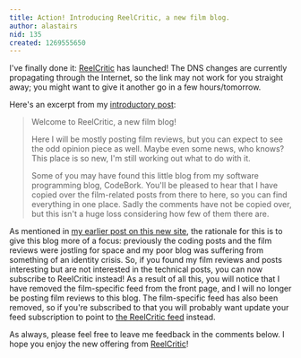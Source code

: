 ```yaml
---
title: Action! Introducing ReelCritic, a new film blog.
author: alastairs
nid: 135
created: 1269555650
---
```

I've finally done it: <a href="http://www.reelcritic.co.uk/">ReelCritic</a> has launched!  The DNS changes are currently propagating through the Internet, so the link may not work for you straight away; you might want to give it another go in a few hours/tomorrow.
<!--break-->
Here's an excerpt from my <a href="http://www.reelcritic.co.uk/2010/03/action.html">introductory post</a>:
<blockquote>
Welcome to ReelCritic, a new film blog!

Here I will be mostly posting film reviews, but you can expect to see the odd opinion piece as well. Maybe even some news, who knows? This place is so new, I'm still working out what to do with it.

Some of you may have found this little blog from my software programming blog, CodeBork. You'll be pleased to hear that I have copied over the film-related posts from there to here, so you can find everything in one place. Sadly the comments have not be copied over, but this isn't a huge loss considering how few of them there are.
</blockquote>

As mentioned in <a href="http://www.codebork.com/coding/2010/02/10/reelcritic-new-film-blog.html">my earlier post on this new site</a>, the rationale for this is to give this blog more of a focus: previously the coding posts and the film reviews were jostling for space and my poor blog was suffering from something of an identity crisis.  So, if you found my film reviews and posts interesting but are not interested in the technical posts, you can now subscribe to ReelCritic instead!  As a result of all this, you will notice that I have removed the film-specific feed from the front page, and I will no longer be posting film reviews to this blog.  The film-specific feed has also been removed, so if you're subscribed to that you will probably want update your feed subscription to point to <a href="http://www.reelcritic.co.uk/rss.xml">the ReelCritic feed</a> instead.

As always, please feel free to leave me feedback in the comments below.  I hope you enjoy the new offering from <a href="http://www.reelcritic.co.uk/">ReelCritic</a>!
